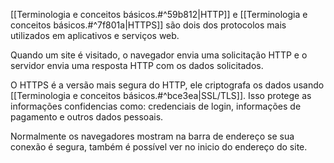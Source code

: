 [[Terminologia e conceitos básicos.#^59b812|HTTP]] e [[Terminologia e conceitos básicos.#^7f801a|HTTPS]] são dois dos protocolos mais utilizados em aplicativos e serviços web.

Quando um site é visitado, o navegador envia uma solicitação HTTP e o servidor envia uma resposta HTTP com os dados solicitados.

O HTTPS é a versão mais segura do HTTP, ele criptografa os dados usando [[Terminologia e conceitos básicos.#^bce3ea|SSL/TLS]]. Isso protege as informações confidencias como: credenciais de login, informações de pagamento e outros dados pessoais.

Normalmente os navegadores mostram na barra de endereço se sua conexão é segura, também é possível ver no inicio do endereço do site.